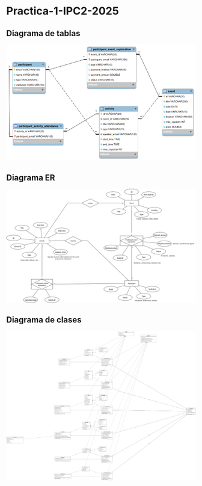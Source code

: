 # Practica-1-IPC2-2025

## Diagrama de tablas
![Diagrama de tablas](docs/Hyrule-table-diagram.png)

## Diagrama ER
![Diagrama ER](docs/Hyrule-er-diagram.png)

## Diagrama de clases
![Diagrama de clases](docs/Hyrule-class-diagram.png)
